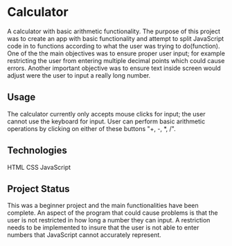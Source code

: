 # Calculator
A calculator with basic arithmetic functionality. The purpose of this project was to create an app with basic functionality and
attempt to split JavaScript code in to functions according to what the user was trying to do(function).  One of the the main
objectives was to ensure proper user input; for example restricting the user from entering multiple decimal points which could 
cause errors. Another important objective was to ensure text inside screen would adjust were the user to input a really long number.

## Usage
The calculator currently only accepts mouse clicks for input; the user cannot use the keyboard for input.
User can perform basic arithmetic operations by clicking on either of these buttons "+, -, *, /".

## Technologies
HTML
CSS
JavaScript

## Project Status
This was a beginner project and the main functionalities have been complete. An aspect of the program that could cause problems is
that the user is not restricted in how long a number they can input.  A restriction needs to be implemented to insure that the user
is not able to enter numbers that JavaScript cannot accurately represent.
